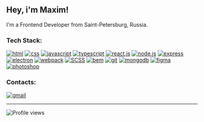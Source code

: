 ## Hey, i'm Maxim!
I'm a Frontend Developer from Saint-Petersburg, Russia.

### Tech Stack:
[<img src='https://img.shields.io/badge/-HTML-161b22?style=for-the-badge&logo=html5' alt='html'>](https://github.com/topics/html) [<img src='https://img.shields.io/badge/-CSS-161b22?style=for-the-badge&logo=css3' alt='css'>](https://github.com/topics/css) [<img src='https://img.shields.io/badge/-JavaScript-161b22?style=for-the-badge&logo=JavaScript' alt='javascript'>](https://github.com/topics/javascript) [<img src='https://img.shields.io/badge/-TypeScript-161b22?style=for-the-badge&logo=TypeScript' alt='typescript'>](https://github.com/topics/typescript) [<img src='https://img.shields.io/badge/-React.js-161b22?style=for-the-badge&logo=React' alt='react.js'>](https://github.com/topics/reactjs) [<img src='https://img.shields.io/badge/-Node.JS-161b22?style=for-the-badge&logo=Node.js' alt='node.js'>](https://github.com/topics/nodejs) [<img src='https://img.shields.io/badge/-Express.js-161b22?style=for-the-badge&logo=express' alt='express'>](https://github.com/topics/express) [<img src='https://img.shields.io/badge/-Electron.js-161b22?style=for-the-badge&logo=electron' alt='electron'>](https://github.com/topics/electron) [<img src='https://img.shields.io/badge/-webpack-161b22?style=for-the-badge&logo=webpack' alt='webpack'>](https://github.com/topics/webpack) [<img src='https://img.shields.io/badge/-Scss-161b22?style=for-the-badge&logo=sass' alt='SCSS'>](https://github.com/topics/scss) [<img src='https://img.shields.io/badge/-BEM-161b22?style=for-the-badge&logo=bem' alt='bem'>](https://en.bem.info/) [<img src='https://img.shields.io/badge/-git-161b22?style=for-the-badge&logo=Git' alt='git'>](https://github.com/topics/git) [<img src='https://img.shields.io/badge/-mongodb-161b22?style=for-the-badge&logo=mongodb' alt='mongodb'>](https://github.com/topics/mongodb) [<img src='https://img.shields.io/badge/-Figma-161b22?style=for-the-badge&logo=figma' alt='figma'>](https://github.com/topics/figma) [<img src='https://img.shields.io/badge/-Photoshop-161b22?style=for-the-badge&logo=adobe-photoshop' alt='photoshop'>](https://www.adobe.com/products/photoshop.html)

### Contacts:
[<img src='https://img.shields.io/badge/-4konstantinovmax@gmail.com-161b22?style=for-the-badge&logo=gmail' alt='gmail'>](mailto:4konstantinovmax@gmail.com)

---

![Profile views](https://gpvc.arturio.dev/konstantinovmax) 

<!--
**konstantinovmax/konstantinovmax** is a ✨ _special_ ✨ repository because its `README.md` (this file) appears on your GitHub profile.

Here are some ideas to get you started:

- 🔭 I’m currently working on ...
- 🌱 I’m currently learning ...
- 👯 I’m looking to collaborate on ...
- 🤔 I’m looking for help with ...
- 💬 Ask me about ...
- 📫 How to reach me: ...
- 😄 Pronouns: ...
- ⚡ Fun fact: ...
-->
